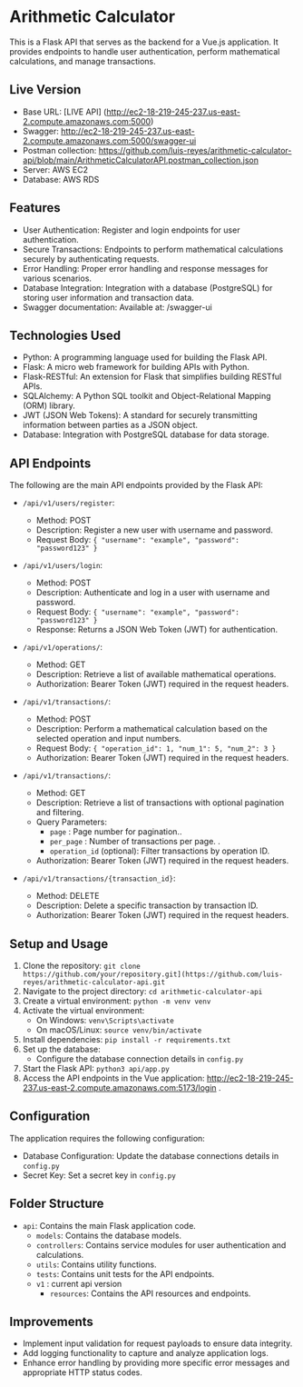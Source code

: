 # Arithmetic Calculator

This is a Flask API that serves as the backend for a Vue.js application. It provides endpoints to handle user authentication, perform mathematical calculations, and manage transactions.

## Live Version 
- Base URL: [LIVE API] (http://ec2-18-219-245-237.us-east-2.compute.amazonaws.com:5000) 
- Swagger: http://ec2-18-219-245-237.us-east-2.compute.amazonaws.com:5000/swagger-ui
- Postman collection: https://github.com/luis-reyes/arithmetic-calculator-api/blob/main/ArithmeticCalculatorAPI.postman_collection.json
- Server: AWS EC2
- Database: AWS RDS

## Features

- User Authentication: Register and login endpoints for user authentication.
- Secure Transactions: Endpoints to perform mathematical calculations securely by authenticating requests.
- Error Handling: Proper error handling and response messages for various scenarios.
- Database Integration: Integration with a database (PostgreSQL) for storing user information and transaction data.
- Swagger documentation: Available at: /swagger-ui

## Technologies Used

- Python: A programming language used for building the Flask API.
- Flask: A micro web framework for building APIs with Python.
- Flask-RESTful: An extension for Flask that simplifies building RESTful APIs.
- SQLAlchemy: A Python SQL toolkit and Object-Relational Mapping (ORM) library.
- JWT (JSON Web Tokens): A standard for securely transmitting information between parties as a JSON object.
- Database: Integration with PostgreSQL database for data storage.

## API Endpoints

The following are the main API endpoints provided by the Flask API:

- `/api/v1/users/register`:
  - Method: POST
  - Description: Register a new user with username and password.
  - Request Body: `{ "username": "example", "password": "password123" }`

- `/api/v1/users/login`:
  - Method: POST
  - Description: Authenticate and log in a user with username and password.
  - Request Body: `{ "username": "example", "password": "password123" }`
  - Response: Returns a JSON Web Token (JWT) for authentication.

- `/api/v1/operations/`:
  - Method: GET
  - Description: Retrieve a list of available mathematical operations.
  - Authorization: Bearer Token (JWT) required in the request headers.

- `/api/v1/transactions/`:
  - Method: POST
  - Description: Perform a mathematical calculation based on the selected operation and input numbers.
  - Request Body: `{ "operation_id": 1, "num_1": 5, "num_2": 3 }`
  - Authorization: Bearer Token (JWT) required in the request headers.

- `/api/v1/transactions/`:
  - Method: GET
  - Description: Retrieve a list of transactions with optional pagination and filtering.
  - Query Parameters:
    - `page` : Page number for pagination..
    - `per_page` : Number of transactions per page. .
    - `operation_id` (optional): Filter transactions by operation ID.
  - Authorization: Bearer Token (JWT) required in the request headers.

- `/api/v1/transactions/{transaction_id}`:
  - Method: DELETE
  - Description: Delete a specific transaction by transaction ID.
  - Authorization: Bearer Token (JWT) required in the request headers.


## Setup and Usage

1. Clone the repository: `git clone https://github.com/your/repository.git](https://github.com/luis-reyes/arithmetic-calculator-api.git`
2. Navigate to the project directory: `cd arithmetic-calculator-api`
3. Create a virtual environment: `python -m venv venv`
4. Activate the virtual environment:
   - On Windows: `venv\Scripts\activate`
   - On macOS/Linux: `source venv/bin/activate`
5. Install dependencies: `pip install -r requirements.txt`
6. Set up the database:
   - Configure the database connection details in `config.py`
7. Start the Flask API: `python3 api/app.py`
8. Access the API endpoints in the Vue application: http://ec2-18-219-245-237.us-east-2.compute.amazonaws.com:5173/login .

## Configuration

The application requires the following configuration:

- Database Configuration: Update the database connections details in `config.py`
- Secret Key: Set a secret key in `config.py`

## Folder Structure

- `api`: Contains the main Flask application code.
  - `models`: Contains the database models.
  - `controllers`: Contains service modules for user authentication and calculations.
  - `utils`: Contains utility functions.
  - `tests`: Contains unit tests for the API endpoints.
  - `v1` : current api version
      - `resources`: Contains the API resources and endpoints.

## Improvements

- Implement input validation for request payloads to ensure data integrity.
- Add logging functionality to capture and analyze application logs.
- Enhance error handling by providing more specific error messages and appropriate HTTP status codes.


